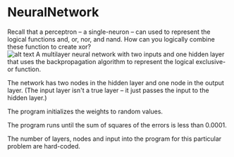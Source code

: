 # NeuralNetwork

Recall that a perceptron – a single-neuron – can used to represent the logical functions and, or, nor, and nand.  How can you logically combine these function to create xor?  
![alt text](http://i.imgur.com/2umZI.png)
A multilayer neural network with two inputs and one hidden layer that uses the backpropagation algorithm to represent the logical exclusive-or function.

The network has two nodes in the hidden layer and one node in the output layer.  (The input layer isn't a true layer – it just passes the input to the hidden layer.) 

The program initializes the weights to random values.  

The program runs until the sum of squares of the errors is less than 0.0001.  

The number of layers, nodes and input into the program for this particular problem are hard-coded. 

